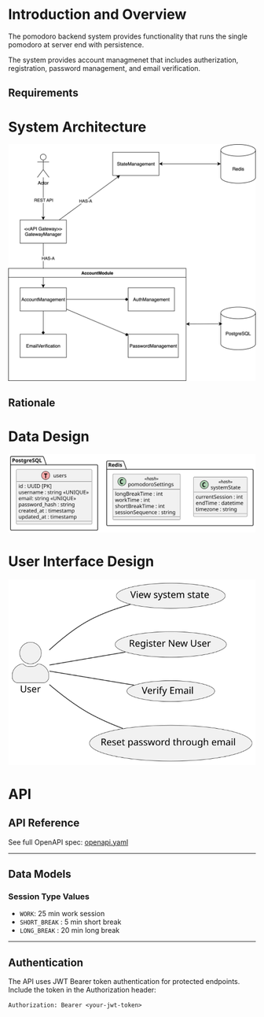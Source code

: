 # Introduction and Overview

The pomodoro backend system provides functionality that runs the single pomodoro at server end with persistence.

The system provides account managmenet that includes autherization, registration, password management, and email verification.

## Requirements

# System Architecture

![System Design Diagram](./docs/architecture/pomodoro-project-backend.svg)

## Rationale

# Data Design

![Data Design Diagram](./docs/data_design/data_design.svg)

# User Interface Design

![User Interface Diagram](./docs/use_case/use_case.svg)

# API

## API Reference

See full OpenAPI spec: [openapi.yaml](./api/openapi.yaml)

---

## Data Models

### Session Type Values

- `WORK`: 25 min work session
- `SHORT_BREAK` : 5 min short break
- `LONG_BREAK` : 20 min long break

---

## Authentication

The API uses JWT Bearer token authentication for protected endpoints. Include the token in the Authorization header:

```
Authorization: Bearer <your-jwt-token>
```
